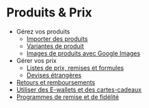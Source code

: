 # Produits & Prix

  * Gérez vos produits
    * [Importer des produits](products_prices/products/import)
    * [Variantes de produit](products_prices/products/variants)
    * [Images de produits avec Google Images](products_prices/products/product_images)
  * Gérer vos prix
    * [Listes de prix, remises et formules](products_prices/prices/pricing)
    * [Devises étrangères](products_prices/prices/currencies)
  * [Retours et remboursements](products_prices/returns)
  * [Utiliser des E-wallets et des cartes-cadeaux](products_prices/ewallets_giftcards)
  * [Programmes de remise et de fidélité](products_prices/loyalty_discount)


